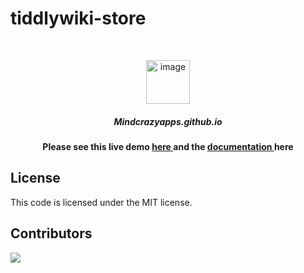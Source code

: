 # tiddlywiki-store

<br/>

<p align="center">
 <img src="https://cdn-icons-png.flaticon.com/512/8947/8947740.png" alt="image" width="70px">
</p>

<h5 align="center">Mindcrazyapps.github.io</h5>

<h4 align="center"> Please see this live demo <a href="https://tiddlywiki-store.netlify.app/"> here </a>  and the <a href="https://mindcrazyapps.github.io/tiddlywiki-store/#/"> documentation </a> here </h3>

## License
This code is licensed under the MIT license.

## Contributors

<a href="https://github.com/mindcrazyapps/tiddlywiki-store/graphs/contributors">
  <img src="https://contrib.rocks/image?repo=mindcrazyapps/tiddlywiki-store" />
</a>
